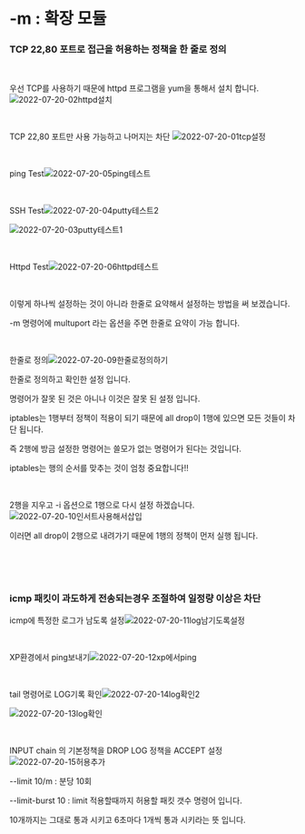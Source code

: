 # -m : 확장 모듈

### TCP 22,80 포트로 접근을 허용하는 정책을 한 줄로 정의

<br>

우선 TCP를 사용하기 때문에 httpd 프로그램을 yum을 통해서 설치 합니다.![2022-07-20-02httpd설치](../images/2022-07-20-M/2022-07-20-02httpd설치.png)

<br>

TCP 22,80 포트만 사용 가능하고 나머지는 차단 ![2022-07-20-01tcp설정](../images/2022-07-20-M/2022-07-20-01tcp설정.png)

<br>

ping Test![2022-07-20-05ping테스트](../images/2022-07-20-M/2022-07-20-05ping테스트.png)

<br>

SSH Test![2022-07-20-04putty테스트2](../images/2022-07-20-M/2022-07-20-04putty테스트2.png)

![2022-07-20-03putty테스트1](../images/2022-07-20-M/2022-07-20-03putty테스트1.png)

<br>

Httpd Test![2022-07-20-06httpd테스트](../images/2022-07-20-M/2022-07-20-06httpd테스트.png)

<br>

이렇게 하나씩 설정하는 것이 아니라 한줄로 요약해서 설정하는 방법을 써 보겠습니다.

-m 명령어에 multuport 라는 옵션을 주면 한줄로 요약이 가능 합니다.

<br>

한줄로 정의![2022-07-20-09한줄로정의하기](../images/2022-07-20-M/2022-07-20-09한줄로정의하기.png)

한줄로 정의하고 확인한 설정 입니다.

명령어가 잘못 된 것은 아니나 이것은 잘못 된 설정 입니다.

iptables는 1행부터 정책이 적용이 되기 때문에 all drop이 1행에 있으면 모든 것들이 차단 됩니다.

즉 2행에 방금 설정한 명령어는 쓸모가 없는 명령어가 된다는 것입니다.

iptables는 행의 순서를 맞추는 것이 엄청 중요합니다!!

<br>

2행을 지우고 -i 옵션으로 1행으로 다시 설정 하겠습니다.![2022-07-20-10인서트사용해서삽입](../images/2022-07-20-M/2022-07-20-10인서트사용해서삽입.png)

이러면 all drop이 2행으로 내려가기 때문에 1행의 정책이 먼저 실행 됩니다.

<br>

<br>

<br>

### icmp 패킷이 과도하게 전송되는경우 조절하여 일정량 이상은 차단 

icmp에 특정한 로그가 남도록 설정![2022-07-20-11log남기도록설정](../images/2022-07-20-M/2022-07-20-11log남기도록설정.png)

<br>

XP환경에서 ping보내기![2022-07-20-12xp에서ping](../images/2022-07-20-M/2022-07-20-12xp에서ping.png)

<br>

tail 명령어로 LOG기록 확인![2022-07-20-14log확인2](../images/2022-07-20-M/2022-07-20-14log확인2.png)

![2022-07-20-13log확인](../images/2022-07-20-M/2022-07-20-13log확인.png)

<br>

INPUT  chain 의 기본정책을 DROP LOG 정책을 ACCEPT 설정![2022-07-20-15허용추가](../images/2022-07-20-M/2022-07-20-15허용추가.png)

--limit 10/m  : 분당 10회

--limit-burst 10 : limit 적용할때까지 허용할 패킷 갯수 명령어 입니다.

10개까지는 그대로 통과 시키고 6초마다 1개씩 통과 시키라는 뜻 입니다.

<br>


